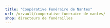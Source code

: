 ```yaml
---
title: "Coopérative Funéraire de Nantes"
url: /orvault/cooperative-funeraire-de-nantes/
shop: directeurs de funérailles
---
```

